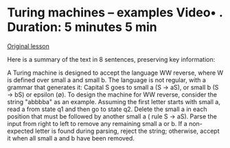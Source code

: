# Turing machines – examples Video• . Duration: 5 minutes 5 min

[Original lesson](https://www.coursera.org/learn/uol-fundamentals-of-computer-science/lecture/i3jsV/turing-machines-examples)

Here is a summary of the text in 8 sentences, preserving key information:

A Turing machine is designed to accept the language WW reverse, where W is defined over small a and small b. The language is not regular, with a grammar that generates it: Capital S goes to small a (S → aS), or small b (S → bS) or epsilon (∅). To design the machine for WW reverse, consider the string "abbbba" as an example. Assuming the first letter starts with small a, read a from state q1 and then go to state q2. Delete the small a in each position that must be followed by another small a ( rule S → aS). Parse the input from right to left to remove any remaining small a or b. If a non-expected letter is found during parsing, reject the string; otherwise, accept it when all small a and b have been removed.

